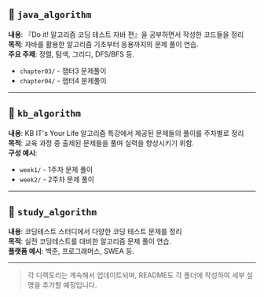 ## 📁 `java_algorithm`
**내용**: 『Do it! 알고리즘 코딩 테스트 자바 편』을 공부하면서 작성한 코드들을 정리  
**목적**: 자바를 활용한 알고리즘 기초부터 응용까지의 문제 풀이 연습.  
**주요 주제**: 정렬, 탐색, 그리디, DFS/BFS 등.
- `chapter03/` - 챕터3 문제풀이 
- `chapter04/` - 챕터4 문제풀이

---

## 📁 `kb_algorithm`
**내용**: KB IT's Your Life 알고리즘 특강에서 제공된 문제들의 풀이를 주차별로 정리  
**목적**: 교육 과정 중 출제된 문제들을 풀며 실력을 향상시키기 위함.  
**구성 예시**:  
- `week1/` - 1주차 문제 풀이  
- `week2/` - 2주차 문제 풀이 

---

## 📁 `study_algorithm`
**내용**:  코딩테스트 스터디에서 다양한 코딩 테스트 문제를 정리  
**목적**: 실전 코딩테스트를 대비한 알고리즘 문제 풀이 연습.  
**플랫폼 예시**: 백준, 프로그래머스, SWEA 등.

---

> 각 디렉토리는 계속해서 업데이트되며, README도 각 폴더에 작성하여 세부 설명을 추가할 예정입니다.
